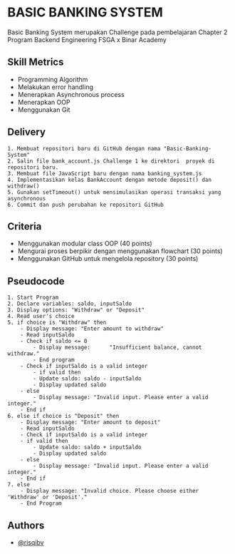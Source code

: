 
# BASIC BANKING SYSTEM

Basic Banking System merupakan Challenge pada pembelajaran Chapter 2 Program Backend Engineering FSGA x Binar Academy

## Skill Metrics
- Programming Algorithm
- Melakukan error handling
- Menerapkan Asynchronous process
- Menerapkan OOP
- Menggunakan Git

## Delivery
    1. Membuat repositori baru di GitHub dengan nama "Basic-Banking-System"
    2. Salin file bank_account.js Challenge 1 ke direktori  proyek di repositori baru.
    3. Membuat file JavaScript baru dengan nama banking_system.js
    4. Implementasikan kelas BankAccount dengan metode deposit() dan withdraw()
    5. Gunakan setTimeout() untuk mensimulasikan operasi transaksi yang asynchronous
    6. Commit dan push perubahan ke repositori GitHub

## Criteria
- Menggunakan modular class OOP (40 points)
- Mengurai proses berpikir dengan menggunakan flowchart (30 points)
- Menggunakan GitHub untuk mengelola repository (30 points)

## Pseudocode
    1. Start Program
    2. Declare variables: saldo, inputSaldo
    3. Display options: "Withdraw" or "Deposit"
    4. Read user's choice
    5. if choice is "Withdraw" then
        - Display message: "Enter amount to withdraw"
        - Read inputSaldo
        - Check if saldo <= 0
            - Display message:      "Insufficient balance, cannot withdraw."
            - End program
        - Check if inputSaldo is a valid integer
            - if valid then
            - Update saldo: saldo - inputSaldo
            - Display updated saldo
        - else
            - Display message: "Invalid input. Please enter a valid integer."
        - End if
    6. else if choice is "Deposit" then
        - Display message: "Enter amount to deposit"
        - Read inputSaldo
        - Check if inputSaldo is a valid integer
        - if valid then
            - Update saldo: saldo + inputSaldo
            - Display updated saldo
        - else
            - Display message: "Invalid input. Please enter a valid integer."
        - End if
    7. else
        - Display message: "Invalid choice. Please choose either 'Withdraw' or 'Deposit'."
        - End Program



## Authors

- [@risqibv](https://github.com/RisqiBV)

